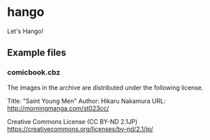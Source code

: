# hango
Let's Hango!

## Example files

### comicbook.cbz

The images in the archive are distributed under the following license.

Title: "Saint Young Men"
Author: Hikaru Nakamura
URL: http://morningmanga.com/st023cc/

Creative Commons License (CC BY-ND 2.1JP)
https://creativecommons.org/licenses/by-nd/2.1/jp/

